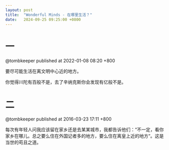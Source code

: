 ```yaml
---
layout: post
title:  "Wonderful Minds - 在哪里生活？"
date:   2024-09-25 09:25:00 +0800
---
```


# 一

@tombkeeper published at 2022-01-08 08:20 +800

要尽可能生活在离文明中心近的地方。

你觉得川陀有百般不是，去了辛纳克斯你会发现有亿般不是。

# 二

@tombkeeper published at 2016-03-23 17:11 +800

每次有年轻人问我应该留在家乡还是去某某城市，我都告诉他们：“不一定，看你家乡在哪儿。总之要么住在外国记者多的地方，要么住在离皇上近的地方“。这是当世的苟且之道。

